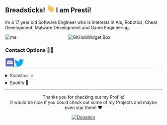 ## Breadsticks! <img alt="hand_wave" src="https://raw.githubusercontent.com/DxsSucuk/DxsSucuk/main/assets/wave.gif" height="25px" width="25px" /> I am Presti!
Im a <span data-time="2005">17</span> year old Software Engineer who is interests in AIs, Robotics, Cheat Development, Malware Development and Game Engineering.

<p align="left">
  <img alt="me" title=":D" width="250px" src="https://www.presti.me/assets/img/presti.gif" />
  <img align="right" width="60%" height="60%" src="https://github-widgetbox.vercel.app/api/skills/?names=java,csharp,mysql,yaml,json,xml&includeNames=true"         alt="GitHubWidget Box" />
</p>

### Contact Options 🤝🏻

<p>
  <a href="https://discordapp.com/users/321580743488831490">
    <img align="left" alt="Discord" width="30px" src="assets/discord.png">
  </a>
  <a href="https://twitter.com/memerinoto">
    <img align="left" alt="Twitter" width="30px" src="assets/twitter.png">
  </a>
</p>
<br>

---

<details close>
<summary>Statistics 📊</summary>
  <p>
    <img alt="Github Stats" height="165px" src="https://github-readme-stats.vercel.app/api?username=DxsSucuk&show_icons=true&theme=radical"/>
    <img alt="Github Language Stats" height="165px" src="https://github-readme-stats.vercel.app/api/top-langs/?username=DxsSucuk&layout=compact&theme=radical"/>
  </p>
</details>

<details close>
<summary>Spotify 🎵</summary>
  <p>
    <img alt="Spotify playing" height="165px" src="https://spotify-github-profile.vercel.app/api/view?uid=0yll7pztimqz7wkaraekuw1un&cover_image=true&theme=novatorem"/>
  </p>
</details>

---

<p align="center">Thanks you for checking out my Profile!<br>It would be nice if you could check out some of my Projects and maybe even star them! ❤️</p>
<p align="center">
  <a href="https://ko-fi.com/T6T4AC652">
    <img alt="Donation" src="https://ko-fi.com/img/githubbutton_sm.svg">
  </a>
</p>
